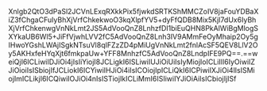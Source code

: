 Xnlgb2QtO3dPaSl2JCVnLExqRXkkPix5fjwkdSRTKShMMCZoIV8jaFouYDBaXiZ3fChgaCFuIyBhXjVrfChkekwoO3kqXlpfYV5+dyFfQDB8Mix5KjI7dUx6IyBhXjVrfChkenwgVnNkLmt2JS5AdVooQnZ8LnhzfDI1biEuQHN8PkAlWiBgMlogSXYkaUB6Wl5+JiFfVjwhLVV2fC5AdVooQnZ8Lnh3IV9AMmFeOyMhaip2Oy5gIHwoYGshLWAjISgkNTsuVl8qIFZzZD4pMiUgVnNkLmt2fnlAcSF5QEV8LlV2Oy5AKHxfeHYqXjt6fmkpaUw+YFF8MnhzfC5AdVooQnZ8LndpIFE9PQ==.==weiQjI6ICLiwiIDJiOi4jIsIiYiojI8JCLigkI6ISLiwiIUJiOiUiIsIyMiojIoICLiIlI6IyOiwiIZJiOioiIsISbiojIfJCLiokI6ICYiwiIHJiOi4iIsICOiojIpICLiQkI6ICPiwiIXJiOi4lIsISMiojImICLikjI6ICQiwiIOJiOi4nIsISTiojIkICLiMmI6ISIiwiIYJiOiAiIsICbiojIjISf
